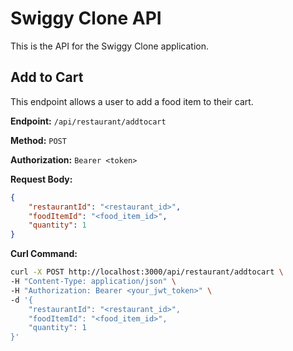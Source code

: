# Swiggy Clone API

This is the API for the Swiggy Clone application.

## Add to Cart

This endpoint allows a user to add a food item to their cart.

**Endpoint:** `/api/restaurant/addtocart`

**Method:** `POST`

**Authorization:** `Bearer <token>`

**Request Body:**

```json
{
    "restaurantId": "<restaurant_id>",
    "foodItemId": "<food_item_id>",
    "quantity": 1
}
```

**Curl Command:**

```bash
curl -X POST http://localhost:3000/api/restaurant/addtocart \
-H "Content-Type: application/json" \
-H "Authorization: Bearer <your_jwt_token>" \
-d '{
    "restaurantId": "<restaurant_id>",
    "foodItemId": "<food_item_id>",
    "quantity": 1
}'
